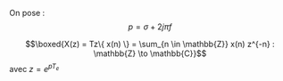 On pose :
$$p = \sigma + 2j\pi f$$



$$\boxed{X(z) = Tz\{ x(n) \} = \sum_{n \in \mathbb{Z}} x(n) z^{-n} : \mathbb{Z} \to \mathbb{C}}$$
avec $z = e^{ pT_{e} }$
